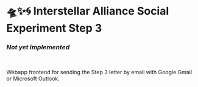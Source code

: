 # 🛸✨🌀 Interstellar Alliance Social Experiment Step 3

### _Not yet implemented_

<br/>

Webapp frontend for sending the Step 3 letter by email with Google Gmail or Microsoft Outlook.
